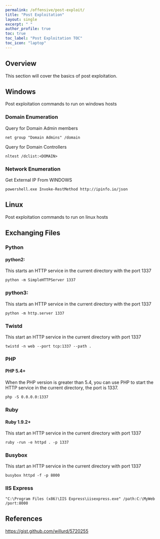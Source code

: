 ```yaml
---
permalink: /offensive/post-exploit/
title: "Post Exploitation"
layout: single
excerpt: " "
author_profile: true
toc: true
toc_label: "Post Exploitation TOC"
toc_icon: "laptop"
---
```


## Overview
This section will cover the basics of post exploitation.

## Windows
Post exploitation commands to run on windows hosts

### Domain Enumeration
Query for Domain Admin members
```
net group "Domain Admins" /domain
```
Query for Domain Controllers
```
nltest /dclist:<DOMAIN>
```

### Network Enumeration
Get External IP From WINDOWS
```
powershell.exe Invoke-RestMethod http://ipinfo.io/json
```

## Linux
Post exploitation commands to run on linux hosts

## Exchanging Files
### Python
#### python2:
This starts an HTTP service in the current directory with the port 1337
```
python -m SimpleHTTPServer 1337
```

### python3:
This starts an HTTP service in the current directory with the port 1337
```
python -m http.server 1337
```

### Twistd
This start an HTTP service in the current directory with port 1337
```
twistd -n web --port tcp:1337 --path .
```

### PHP
#### PHP 5.4+
When the PHP version is greater than 5.4, you can use PHP to start the HTTP service in the
current directory, the port is 1337.
```
php -S 0.0.0.0:1337
```

### Ruby
#### Ruby 1.9.2+
This start an HTTP service in the current directory with port 1337
```
ruby -run -e httpd . -p 1337
```

### Busybox
This start an HTTP service in the current directory with port 1337
```
busybox httpd -f -p 8000
```

### IIS Express
```
"C:\Program Files (x86)\IIS Express\iisexpress.exe" /path:C:\MyWeb /port:8000
```

## References
https://gist.github.com/willurd/5720255